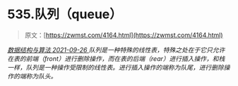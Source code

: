 <!--yml
category: 未分类
date: 0001-01-01 00:00:00
-->

# 535.队列（queue）

> 原文：[https://zwmst.com/4164.html](https://zwmst.com/4164.html)

   [ *数据结构与算法* ](https://zwmst.com/%e6%95%b0%e6%8d%ae%e7%bb%93%e6%9e%84%e4%b8%8e%e7%ae%97%e6%b3%95)*[ <time datetime="2021-09-27T00:59:49+08:00"> 2021-09-26 </time> ](https://zwmst.com/4164.html)  队列是一种特殊的线性表，特殊之处在于它只允许在表的前端（front）进行删除操作，而在表的后端（rear）进行插入操作，和栈一样，队列是一种操作受限制的线性表。进行插入操作的端称为队尾，进行删除操作的端称为队头。*